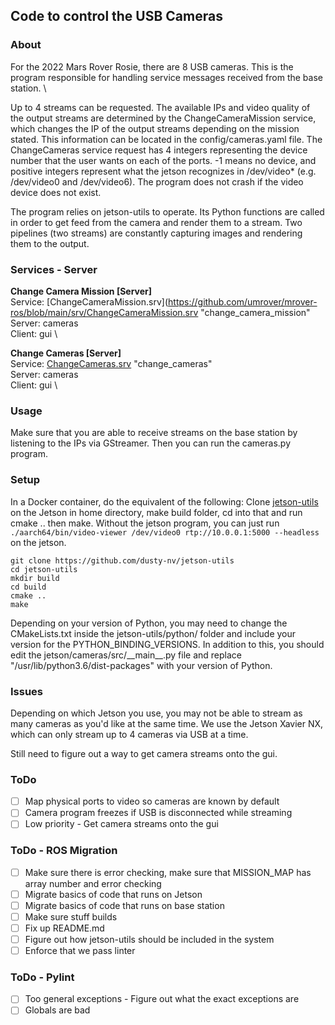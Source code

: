 Code to control the USB Cameras
----

### About
For the 2022 Mars Rover Rosie, there are 8 USB cameras. This is the program
responsible for handling service messages received from the base station. \

Up to 4 streams can be requested. The available IPs and video quality of the output streams are determined by the ChangeCameraMission service, which changes the IP of the output streams depending on the mission stated. This information can be located in the config/cameras.yaml file. The ChangeCameras service request has 4 integers representing the device number that the user wants on each of the ports. -1 means no device, and positive integers represent what the jetson recognizes in /dev/video* (e.g. /dev/video0 and /dev/video6). The program does not crash if the video device does not exist.

The program relies on jetson-utils to operate. Its Python functions are called in order to get feed from the camera and render them to a stream. Two pipelines (two streams) are constantly capturing images and rendering them to the output. 

### Services - Server

**Change Camera Mission [Server]** \
Service: [ChangeCameraMission.srv](https://github.com/umrover/mrover-ros/blob/main/srv/ChangeCameraMission.srv "change_camera_mission" \
Server: cameras \
Client: gui \

**Change Cameras [Server]** \
Service: [ChangeCameras.srv](https://github.com/umrover/mrover-ros/blob/main/srv/ChangeCameras.srv) "change_cameras" \
Server: cameras \
Client: gui \

### Usage 

Make sure that you are able to receive streams on the base station by listening to the IPs via GStreamer.
Then you can run the cameras.py program.

### Setup

In a Docker container, do the equivalent of the following:
Clone [jetson-utils](https://github.com/dusty-nv/jetson-utils) on the Jetson in home directory, make build folder, cd into that and run cmake .. then make. Without the jetson program, you can just run ```./aarch64/bin/video-viewer /dev/video0 rtp://10.0.0.1:5000 --headless``` on the jetson.

```
git clone https://github.com/dusty-nv/jetson-utils
cd jetson-utils
mkdir build
cd build
cmake ..
make
```

Depending on your version of Python, you may need to change the CMakeLists.txt inside the jetson-utils/python/ folder and include your version for the PYTHON_BINDING_VERSIONS. In addition to this, you should edit the jetson/cameras/src/\_\_main\_\_.py file and replace "/usr/lib/python3.6/dist-packages" with your version of Python.  

### Issues
Depending on which Jetson you use, you may not be able to stream as many cameras as you'd like at the same time. We use the Jetson Xavier NX, which can only stream up to 4 cameras via USB at a time.

Still need to figure out a way to get camera streams onto the gui.

### ToDo 

- [ ] Map physical ports to video so cameras are known by default
- [ ] Camera program freezes if USB is disconnected while streaming
- [ ] Low priority - Get camera streams onto the gui

### ToDo - ROS Migration
- [ ] Make sure there is error checking, make sure that MISSION_MAP has array number and error checking
- [ ] Migrate basics of code that runs on Jetson
- [ ] Migrate basics of code that runs on base station
- [ ] Make sure stuff builds
- [ ] Fix up README.md
- [ ] Figure out how jetson-utils should be included in the system
- [ ] Enforce that we pass linter

### ToDo - Pylint
- [ ] Too general exceptions - Figure out what the exact exceptions are
- [ ] Globals are bad
